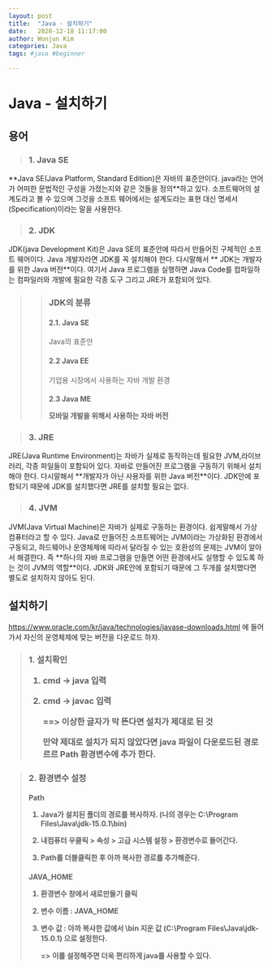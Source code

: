```yaml
---
layout: post
title:  "Java - 설치하기"
date:   2020-12-18 11:17:00
author: Wonjun Kim
categories: Java
tags: #java #beginner

---
```


<h1>  Java - 설치하기 

<h2> 용어
</h2>

><h3> 1. Java SE 

 \*\*Java SE(Java Platform, Standard Edition)은 자바의 표준안이다. java라는 언어가 어떠한 문법적인 구성을 가졌는지와 같은 것들을 정의\*\*하고 있다. 소프트웨어의 설계도라고 볼 수 있으며 그것을 소프트 웨어에서는 설계도라는 표현 대신 명세서(Specification)이라는 말을 사용한다.

> <h3> 2. JDK

JDK(java Development Kit)은 Java SE의 표준안에 따라서 만들어진 구체적인 소프트 웨어이다. Java 개발자라면 JDK를 꼭 설치해야 한다. 다시말해서 \*\* JDK는 개발자를 위한 Java 버전\*\*이다. 여기서 Java 프로그램을 실행하면 Java Code를 컴파일하는 컴파일러와 개발에 필요한 각종 도구 그리고 JRE가 포함되어 있다.

> > <h3>JDK의 분류
> > </h3>
> > <h4> 2.1. Java SE    
> > </h4>
> >
> > Java의 표준안
> >
> > <h4> 2.2  Java EE
> >     
> > </h4>
> >
> > 기업용 시장에서 사용하는 자바 개발 환경
> >
> > <h4>2.3  Java ME
> >
> > 모바일 개발을 위해서 사용하는 자바 버전

> <h3> 3. JRE

JRE(Java Runtime Environment)는 자바가 실제로 동작하는데 필요한 JVM,라이브러리, 각종 파일들이 포함되어 있다. 자바로 만들어진 프로그램을 구동하기 위해서 설치해야 한다. 다시말해서 \*\*개발자가 아닌 사용자를 위한 Java 버전\*\*이다. JDK안에 포함되기 때문에 JDK를 설치했다면 JRE를 설치할 필요는 없다.

> <h3>4. JVM

JVM(Java Virtual Machine)은 자바가 실제로 구동하는 환경이다. 쉽게말해서 가상 컴퓨터라고 할 수 있다.  Java로 만들어진 소프트웨어는 JVM이라는 가상화된 환경에서 구동되고, 하드웨어나 운영체제에 따라서 달라질 수 있는 호환성의 문제는 JVM이 알아서 해결한다. 즉 \*\*하나의 자바 프로그램을 만들면 어떤 환경에서도 실행할 수 있도록 하는 것이 JVM의 역할\*\*이다. JDK와 JRE안에 포함되기 때문에 그 두개를 설치했다면 별도로 설치하지 않아도 된다.



<h2> 설치하기
    
</h2>

https://www.oracle.com/kr/java/technologies/javase-downloads.html 에 들어가서 자신의 운영체제에 맞는 버전을 다운로드 하자.

> <h3> 1. 설치확인
>
> 1. cmd -> java 입력  
>
> 2. cmd -> javac 입력 
>
>    ==> 이상한 글자가 막 뜬다면 설치가 제대로 된 것
>
>    만약 제대로 설치가 되지 않았다면 java 파일이 다운로드된 경로르르 Path 환경변수에 추가 한다.

> <h3> 2. 환경변수 설정
>
> <h4> Path
>
> 1. Java가 설치된 폴더의 경로를 복사하자. (나의 경우는 C:\Program Files\Java\jdk-15.0.1\bin)
>
> 2. 내컴퓨터 우클릭 > 속성 > 고급 시스템 설정 > 환경변수로 들어간다.
>
> 3. Path를 더블클릭한 후 아까 복사한 경로를 추가해준다.
>
> <h4> JAVA_HOME
>
> 1. 환경변수 창에서 새로만들기 클릭
>
> 2. 변수 이름 : JAVA_HOME
>
> 3. 변수 값 : 아까 복사한 값에서 \bin 지운 값 (C:\Program Files\Java\jdk-15.0.1) 으로 설정한다.
>
>    => 이를 설정해주면 더욱 편리하게 java를 사용할 수 있다.